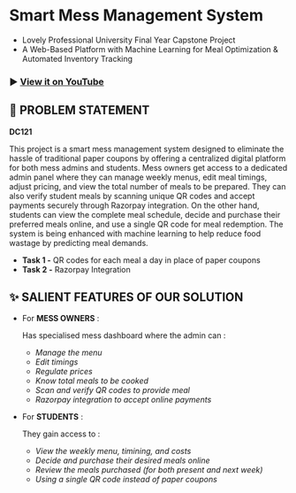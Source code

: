 # Smart Mess Management System

- Lovely Professional University Final Year Capstone Project
- A Web-Based  Platform with Machine Learning for Meal  Optimization & Automated Inventory Tracking

### ▶️ [View it on YouTube]()

## 🧱 PROBLEM STATEMENT

**DC121**

This project is a smart mess management system designed to eliminate the hassle of traditional paper coupons by offering a centralized digital platform for both mess admins and students. Mess owners get access to a dedicated admin panel where they can manage weekly menus, edit meal timings, adjust pricing, and view the total number of meals to be prepared. They can also verify student meals by scanning unique QR codes and accept payments securely through Razorpay integration. On the other hand, students can view the complete meal schedule, decide and purchase their preferred meals online, and use a single QR code for meal redemption. The system is being enhanced with machine learning to help reduce food wastage by predicting meal demands.

- **Task 1 -** QR codes for each meal a day in place of paper coupons
- **Task 2 -** Razorpay Integration

## ✨ SALIENT FEATURES OF OUR SOLUTION

- For **MESS OWNERS** :

  Has specialised mess dashboard where the admin can :

  - _Manage the menu_
  - _Edit timings_
  - _Regulate prices_
  - _Know total meals to be cooked_
  - _Scan and verify QR codes to provide meal_
  - _Razorpay integration to accept online payments_

- For **STUDENTS** :

  They gain access to :

  - _View the weekly menu, timining, and costs_
  - _Decide and purchase their desired meals online_
  - _Review the meals purchased (for both present and next week)_
  - _Using a single QR code instead of paper coupons_

